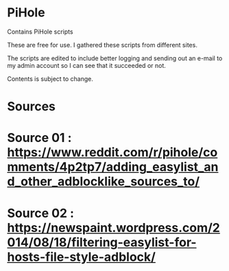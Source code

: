 # PiHole
Contains PiHole scripts

These are free for use. I gathered these scripts from different sites.

The scripts are edited to include better logging and sending out an e-mail to my admin account so I can see that it succeeded or not.

Contents is subject to change.

# Sources
# Source 01 : https://www.reddit.com/r/pihole/comments/4p2tp7/adding_easylist_and_other_adblocklike_sources_to/
# Source 02 : https://newspaint.wordpress.com/2014/08/18/filtering-easylist-for-hosts-file-style-adblock/
